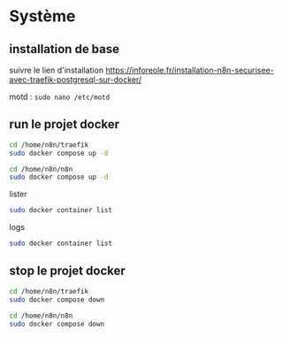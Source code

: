 # Système
## installation de base
suivre le lien d'installation 
https://inforeole.fr/installation-n8n-securisee-avec-traefik-postgresql-sur-docker/

motd : ```sudo nano /etc/motd```

## run le projet docker
```bash
cd /home/n8n/traefik
sudo docker compose up -d

cd /home/n8n/n8n
sudo docker compose up -d
```
lister
```bash
sudo docker container list
```

logs
```bash
sudo docker container list
```

## stop le projet docker
```bash
cd /home/n8n/traefik
sudo docker compose down

cd /home/n8n/n8n
sudo docker compose down

```
